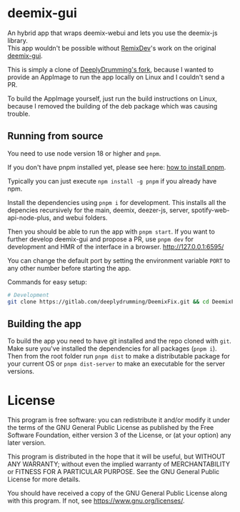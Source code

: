 # deemix-gui
An hybrid app that wraps deemix-webui and lets you use the deemix-js library.  
This app wouldn't be possible without [RemixDev](https://gitlab.com/RemixDev)'s work on the original [deemix-gui](https://gitlab.com/RemixDev/deemix-gui).  

This is simply a clone of [DeeplyDrumming's fork](https://gitlab.com/deeplydrumming/DeemixFix), because I wanted to provide an AppImage to run the app locally on Linux and I couldn't send a PR.  

To build the AppImage yourself, just run the build instructions on Linux, because I removed the building of the deb package which was causing trouble.  

## Running from source
You need to use node version 18 or higher and `pnpm`.

If you don't have pnpm installed yet, please see here: [how to install pnpm](https://pnpm.io/installation).

Typically you can just execute `npm install -g pnpm` if you already have npm.

Install the dependencies using `pnpm i` for development. This installs all the depencies recursively for the main, deemix, deezer-js, server, spotify-web-api-node-plus, and webui folders.

Then you should be able to run the app with `pnpm start`.
If you want to further develop deemix-gui and propose a PR, use `pnpm dev` for development and HMR of the interface in a browser. http://127.0.0.1:6595/

You can change the default port by setting the environment variable `PORT` to any other number before starting the app. 

Commands for easy setup:

```sh
# Development
git clone https://gitlab.com/deeplydrumming/DeemixFix.git && cd DeemixFix && pnpm i
```


## Building the app
To build the app you need to have git installed and the repo cloned with `git`.
Make sure you've installed the dependencies for all packages (`pnpm i`).
Then from the root folder run `pnpm dist` to make a distributable package for your current OS or `pnpm dist-server` to make an executable for the server versions.
  
# License
This program is free software: you can redistribute it and/or modify
it under the terms of the GNU General Public License as published by
the Free Software Foundation, either version 3 of the License, or
(at your option) any later version.

This program is distributed in the hope that it will be useful,
but WITHOUT ANY WARRANTY; without even the implied warranty of
MERCHANTABILITY or FITNESS FOR A PARTICULAR PURPOSE.  See the
GNU General Public License for more details.

You should have received a copy of the GNU General Public License
along with this program. If not, see <https://www.gnu.org/licenses/>.
